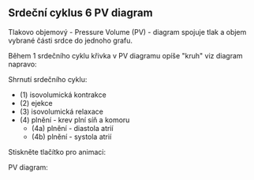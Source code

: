 <div class="w3-row">
<div class="w3-col s12 l4">

## Srdeční cyklus 6 PV diagram

Tlakovo objemový - Pressure Volume (PV) - diagram 
spojuje tlak a objem vybrané části srdce do jednoho grafu.

Během 1 srdečního cyklu křivka v PV diagramu opíše "kruh" viz diagram napravo:
 
Shrnutí srdečního cyklu:
- (1) isovolumická kontrakce 
- (2) ejekce
- (3) isovolumická relaxace 
- (4) plnění - krev plní síň a komoru    
    - (4a) plnění - diastola atrií 
    - (4b) plnění - systola atrií    

<bdl-fmi id="id4" src="BurkhoffFMI.js" 
         fminame="Cardiovascular_Model_Burkhoff_HemodynamicsBurkhoff_0shallow"
         tolerance="0.000001" starttime="0" guid="{b5629132-3ba6-4153-87c2-f3ff108e1920}"
         valuereferences="33554435,637534265,637534241,637534290,16777312,637534466,637534294,637534268"
         valuelabels="Left Ventricle Volume,Pressure in Left Ventricle,Pressure in Aorta, Pressure in Left Atria, Heart Rate, LA elastance,MV open, AOV open"         
         controlid="id5"         
         showcontrols="false"></bdl-fmi>
</div>          
<div class="w3-col s12 l3">
Stiskněte tlačítko pro animaci:

<bdl-animate-control 
id="id5" 
fromid="id4" 
speedfactor="20" 
segments="3;5;14;17;29" 
segmentlabels="4b plnění atriální systola;1 systola komor - isovolumická kontrakce;2 systola komor - ejekce;3 isovolumická relaxace;4a plnění" 
segmentcond="6,eq,0;7,eq,1;7,eq,0;6,eq,1;5,gt,100000" 
simsegments="14;24;35;52;76"></bdl-animate-control>

<bdl-animate-gif fromid="id5" src="heart.gif" width=300></bdl-animate-gif>
</div>
<div class="w3-col s12 l5">
PV diagram:
<bdl-chartjs-xy 
  id="id10" 
  fromid="id4" 
  labels="tlak v levé komoře, objem v levé komoře" 
  initialdata=";;0,0.00015;0,28000;0,0.00015;0,1400" 
  refindex="0" 
  maxdata="128"
  width="100"
  height="60"
  responsive="true"
  refvalues="2"></bdl-chartjs-xy>
  
</div>
</div>



